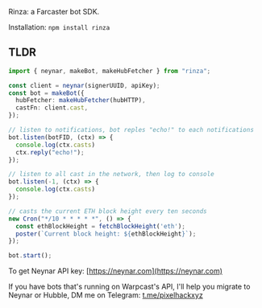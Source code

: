 Rinza: a Farcaster bot SDK.

Installation: `npm install rinza`

## TLDR

```typescript
import { neynar, makeBot, makeHubFetcher } from "rinza";

const client = neynar(signerUUID, apiKey);
const bot = makeBot({
  hubFetcher: makeHubFetcher(hubHTTP),
  castFn: client.cast,
});

// listen to notifications, bot reples "echo!" to each notifications
bot.listen(botFID, (ctx) => {
  console.log(ctx.casts)
  ctx.reply("echo!");
});

// listen to all cast in the network, then log to console
bot.listen(-1, (ctx) => {
  console.log(ctx.casts)
});

// casts the current ETH block height every ten seconds
new Cron("*/10 * * * * *", () => {
  const ethBlockHeight = fetchBlockHeight('eth');
  poster(`Current block height: ${ethBlockHeight}`);
});

bot.start();
```

To get Neynar API key: [https://neynar.com](https://neynar.com)

If you have bots that's running on Warpcast's API, I'll help you migrate to Neynar or Hubble, DM me on Telegram: [t.me/pixelhackxyz](https://t.me/pixelhackxyz)